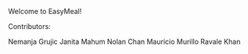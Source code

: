 Welcome to EasyMeal!

Contributors:

Nemanja Grujic
Janita Mahum
Nolan Chan
Mauricio Murillo
Ravale Khan 